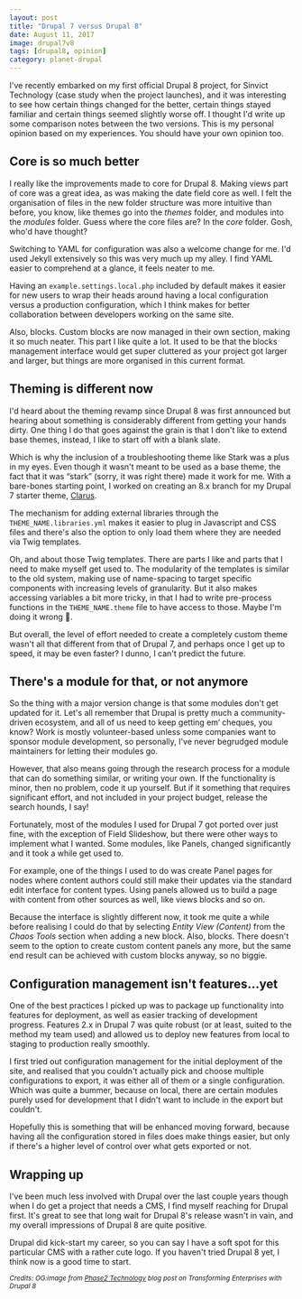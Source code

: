 ```yaml
---
layout: post
title: "Drupal 7 versus Drupal 8"
date: August 11, 2017
image: drupal7v8
tags: [drupal8, opinion]
category: planet-drupal
---
```

I've recently embarked on my first official Drupal 8 project, for Sinvict Technology (case study when the project launches), and it was interesting to see how certain things changed for the better, certain things stayed familiar and certain things seemed slightly worse off. I thought I'd write up some comparison notes between the two versions. This is my personal opinion based on my experiences. You should have your own opinion too.

## Core is so much better

I really like the improvements made to core for Drupal 8. Making views part of core was a great idea, as was making the date field core as well. I felt the organisation of files in the new folder structure was more intuitive than before, you know, like themes go into the *themes* folder, and modules into the *modules* folder. Guess where the core files are? In the *core* folder. Gosh, who'd have thought?

Switching to YAML for configuration was also a welcome change for me. I'd used Jekyll extensively so this was very much up my alley. I find YAML easier to comprehend at a glance, it feels neater to me.

Having an `example.settings.local.php` included by default makes it easier for new users to wrap their heads around having a local configuration versus a production configuration, which I think makes for better collaboration between developers working on the same site.

Also, blocks. Custom blocks are now managed in their own section, making it so much neater. This part I like quite a lot. It used to be that the blocks management interface would get super cluttered as your project got larger and larger, but things are more organised in this current format.

## Theming is different now

I'd heard about the theming revamp since Drupal 8 was first announced but hearing about something is considerably different from getting your hands dirty. One thing I do that goes against the grain is that I don't like to extend base themes, instead, I like to start off with a blank slate.

Which is why the inclusion of a troubleshooting theme like Stark was a plus in my eyes. Even though it wasn't meant to be used as a base theme, the fact that it was “stark” (sorry, it was right there) made it work for me. With a bare-bones starting point, I worked on creating an 8.x branch for my Drupal 7 starter theme, [Clarus](https://www.drupal.org/sandbox/hj_chen/2345293).

The mechanism for adding external libraries through the `THEME_NAME.libraries.yml` makes it easier to plug in Javascript and CSS files and there's also the option to only load them where they are needed via Twig templates.

Oh, and about those Twig templates. There are parts I like and parts that I need to make myself get used to. The modularity of the templates is similar to the old system, making use of name-spacing to target specific components with increasing levels of granularity. But it also makes accessing variables a bit more tricky, in that I had to write pre-process functions in the `THEME_NAME.theme` file to have access to those. Maybe I'm doing it wrong <span class="emoji" role="img" tabindex="0" aria-label="person shrugging">&#x1F937;</span>.

But overall, the level of effort needed to create a completely custom theme wasn't all that different from that of Drupal 7, and perhaps once I get up to speed, it may be even faster? I dunno, I can't predict the future.

## There's a module for that, or not anymore

So the thing with a major version change is that some modules don't get updated for it. Let's all remember that Drupal is pretty much a community-driven ecosystem, and all of us need to keep getting em‘ cheques, you know? Work is mostly volunteer-based unless some companies want to sponsor module development, so personally, I've never begrudged module maintainers for letting their modules go.

However, that also means going through the research process for a module that can do something similar, or writing your own. If the functionality is minor, then no problem, code it up yourself. But if it something that requires significant effort, and not included in your project budget, release the search hounds, I say!

Fortunately, most of the modules I used for Drupal 7 got ported over just fine, with the exception of Field Slideshow, but there were other ways to implement what I wanted. Some modules, like Panels, changed significantly and it took a while get used to.

For example, one of the things I used to do was create Panel pages for nodes where content authors could still make their updates via the standard edit interface for content types. Using panels allowed us to build a page with content from other sources as well, like views blocks and so on.

Because the interface is slightly different now, it took me quite a while before realising I could do that by selecting *Entity View (Content)* from the *Chaos Tools* section when adding a new block. Also, blocks. There doesn't seem to the option to create custom content panels any more, but the same end result can be achieved with custom blocks anyway, so no biggie.

## Configuration management isn't features...yet

One of the best practices I picked up was to package up functionality into features for deployment, as well as easier tracking of development progress. Features 2.x in Drupal 7 was quite robust (or at least, suited to the method my team used) and allowed us to deploy new features from local to staging to production really smoothly.

I first tried out configuration management for the initial deployment of the site, and realised that you couldn't actually pick and choose multiple configurations to export, it was either all of them or a single configuration. Which was quite a bummer, because on local, there are certain modules purely used for development that I didn't want to include in the export but couldn't.

Hopefully this is something that will be enhanced moving forward, because having all the configuration stored in files does make things easier, but only if there's a higher level of control over what gets exported or not.

## Wrapping up

I've been much less involved with Drupal over the last couple years though when I do get a project that needs a CMS, I find myself reaching for Drupal first. It's great to see that long wait for Drupal 8's release wasn't in vain, and my overall impressions of Drupal 8 are quite positive.

Drupal did kick-start my career, so you can say I have a soft spot for this particular CMS with a rather cute logo. If you haven't tried Drupal 8 yet, I think now is a good time to start.

<em><small>Credits: OG:image from <a href="https://www.phase2technology.com/blog/transforming-enterprises-drupal-8">Phase2 Technology</a> blog post on Transforming Enterprises with Drupal 8</small></em>
